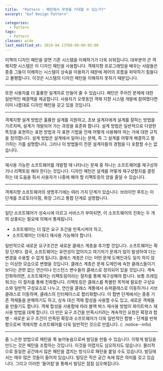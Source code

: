 ```yaml
---
title:  "Pattern - 패턴에서 무엇을 기대할 수 있는가?"
excerpt: "Gof Design Pattern"

categories:
  - Pattern
tags:
  - Pattern 
classes: wide
last_modified_at: 2019-04-13T08:06:00-05:00
---
```


이책의 디자인 패턴을 알면 기존 시스템을 이해하기가 더욱 쉬워집니다. 대부분의 큰 객체지향 시스템은 이 디자인 패턴을 사용합니다.
객체지향 프로그래밍을 배우는 사람들은 종종 그들이 이해하는 시스템이 상속을 이용하기 때문에 제어의 흐름을 파악하기 힘들다고 불평합니다. 이것은 시스템의 디자인 패턴을 이해하지 못하기 때문입니다.

***


또한 사용자를 더 훌륭한 설계자로 만들어 줄 수 있습니다. 패턴은 주어진 문제에 대한 일반적인 해결책을 제공합니다. 사용자가 오랫동안 객체 지향 시스템 개발에 참여했다면 이미 나름대로 디자인 패턴을 갖고 있을 것입니다.

***

객체지향 설계 방법은 훌륭한 설계를 지원하고, 초보 설계자에게 설계를 잘하는 방법을 가르치며, 설계가 개발되어 가는 과정을 표준화 합니다. 설계 방법은 일반적으로 다양한 특징을 표현하는 표현 방법과 각 표현 기법을 언제 어떻게 사용해야 하는 가에 대한 규칙을 정의합니다. 설계 방법은 설계에서 일어나는 문제, 즉 그 설계를 어떻게 해결하고 평가하는 가를 설명합니다. 그러나 이 방법들이 전문 설계자들의 경험을 다 포함할 수는 없습니다.

***

재사용 가능한 소프트웨어를 개발할 때 나타나는 문제 중 하나는 소프트웨어를 재구성하거나 리팩토링 해야 한다는 것입니다. 디자인 패턴은 설계를 어떻게 재구성할지를 결정하는 데 도움을 줘서 사용자가 나중에 해야 할 리팩토링의 양을 줄일 수 있습니다.

***

객체지향 소프트웨어의 생명주기에는 여러 가지 단계가 있습니다. 브라이언 푸트는 이 단계를 프로토타이핑, 확장 그리고 통합 단계로 설명합니다.

***

일단 소프트웨어가 성숙시에 이르고 서비스가 부여되면, 이 소프트웨어의 진화는 두 개의 상충되는 필요에 의해서 통제됩니다.  
  - 소프트웨어는 더 많은 요구 조건을 만족시켜야 하고,
  - 소프트웨어는 더욱더 재사용 가능해야 합니다.

일반적으로 새로운 요구조건은 새로운 클래스 계층을 추가할 것입니다. 소프트웨어는 확장 단계다. 결국, 소프트웨어는 유연성이 없어지고 여기저기 문제가 많이 발생하여 더는 변경을 수용할 수 없게 됩니다. 클래스 계층은 더는 어떤 문제 도메인과도 일치 하지 않는 이상한 모습으로 변했을 것입니다. 클래스 계층은 문제 도메인에 속한 클래스들이기보다는 관련 없는 연산이나 인스턴스 변수들의 클래스로 정의되어 있을 것입니다.
계속 진화하려면, 소프트웨어는 리팩토링이라는 절차를 통해 재구성해야 합니다. 보통 프레임워크는 이 절차를 통해 진화합니다. 리팩토링은 클래스를 특별한 목적에 필요한 구성요소와 일반적 구성요소로 나누고, 연산을 클래스 계통에서 슈퍼클래스로 이동하거나 서브클래스로 이동하며, 클래스의 인터페이스로 합리화합니다. 이 합변 단계에서는 종종 기존 객체들을 분해하기도 하고, 상속 대신 객체 합성을 사용할 수도 있고, 새로운 객체들을 만들기도 합니다. 객체 합성을 사용함에 따라 블랙 박스 재사용 방법이 화이트박스 재사용 방법을 대체 합니다. 더 만은 요구 조건을 만족시키려는 계속적인 요청은 확장과 합병 - 새로운 요구 조건이 만족된 확장과 소프트웨어가 더욱 일반적인 합병 - 단계를 반복함으로써 객체지향 소프트웨어를 더욱 일반적인 것으로 만듭니다.
{: .notice--info}

***

 좀 느슨한 방법으로 패턴을 쭉 늘어놓음으로써 빌딩을 만들 수 있습니다. 이렇게 빌딩을 만드는 것은 패턴을 조합하는 것입니다. 이것을 어렵지도 심오하지도 않습니다. 물리적으로 동일한 공간에서 많은 패턴을 겹치는 방식으로 패턴을 붙일 수도 있습니다. 빌딩에서는 매우 많은 것들이 들어차 있습니다. 빌딩은 작은 공간 속에 많은 의미를 갖고 있습니다. 그리고 이러한 '들어참'을 통해서 빌딩은 점점 심오해집니다. 
